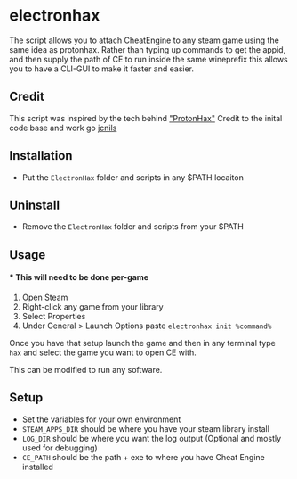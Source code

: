 # electronhax
The script allows you to attach CheatEngine to any steam game using the same idea as protonhax.
Rather than typing up commands to get the appid, and then supply the path of CE to run inside the same wineprefix
this allows you to have a CLI-GUI to make it faster and easier.

## Credit
This script was inspired by the tech behind ["ProtonHax"](https://github.com/jcnils/protonhax)
Credit to the inital code base and work go [jcnils](https://github.com/jcnils)

## Installation
- Put the `ElectronHax` folder and scripts in any $PATH locaiton

## Uninstall
- Remove the `ElectronHax` folder and scripts from your $PATH

## Usage
#### * This will need to be done per-game
1. Open Steam 
2. Right-click any game from your library
3. Select Properties
4. Under General > Launch Options paste `electronhax init %command%`

Once you have that setup launch the game and then in any terminal type `hax` and select the game you want to open CE with.

This can be modified to run any software.

## Setup
- Set the variables for your own environment
 - `STEAM_APPS_DIR` should be where you have your steam library install
 - `LOG_DIR` should be where you want the log output (Optional and mostly used for debugging)
 - `CE_PATH` should be the path + exe to where you have Cheat Engine installed
